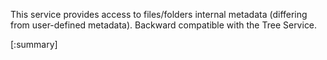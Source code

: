 






This service provides access to files/folders internal metadata (differing from user-defined metadata). Backward compatible with the Tree Service.

[:summary]

